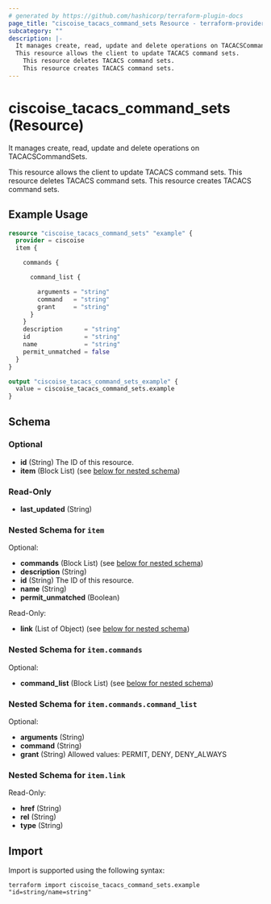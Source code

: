 ```yaml
---
# generated by https://github.com/hashicorp/terraform-plugin-docs
page_title: "ciscoise_tacacs_command_sets Resource - terraform-provider-ciscoise"
subcategory: ""
description: |-
  It manages create, read, update and delete operations on TACACSCommandSets.
  This resource allows the client to update TACACS command sets.
    This resource deletes TACACS command sets.
    This resource creates TACACS command sets.
---
```


# ciscoise_tacacs_command_sets (Resource)

It manages create, read, update and delete operations on TACACSCommandSets.
  
  This resource allows the client to update TACACS command sets.
  This resource deletes TACACS command sets.
  This resource creates TACACS command sets.

## Example Usage

```terraform
resource "ciscoise_tacacs_command_sets" "example" {
  provider = ciscoise
  item {

    commands {

      command_list {

        arguments = "string"
        command   = "string"
        grant     = "string"
      }
    }
    description      = "string"
    id               = "string"
    name             = "string"
    permit_unmatched = false
  }
}

output "ciscoise_tacacs_command_sets_example" {
  value = ciscoise_tacacs_command_sets.example
}
```

<!-- schema generated by tfplugindocs -->
## Schema

### Optional

- **id** (String) The ID of this resource.
- **item** (Block List) (see [below for nested schema](#nestedblock--item))

### Read-Only

- **last_updated** (String)

<a id="nestedblock--item"></a>
### Nested Schema for `item`

Optional:

- **commands** (Block List) (see [below for nested schema](#nestedblock--item--commands))
- **description** (String)
- **id** (String) The ID of this resource.
- **name** (String)
- **permit_unmatched** (Boolean)

Read-Only:

- **link** (List of Object) (see [below for nested schema](#nestedatt--item--link))

<a id="nestedblock--item--commands"></a>
### Nested Schema for `item.commands`

Optional:

- **command_list** (Block List) (see [below for nested schema](#nestedblock--item--commands--command_list))

<a id="nestedblock--item--commands--command_list"></a>
### Nested Schema for `item.commands.command_list`

Optional:

- **arguments** (String)
- **command** (String)
- **grant** (String) Allowed values: PERMIT, DENY, DENY_ALWAYS



<a id="nestedatt--item--link"></a>
### Nested Schema for `item.link`

Read-Only:

- **href** (String)
- **rel** (String)
- **type** (String)

## Import

Import is supported using the following syntax:

```shell
terraform import ciscoise_tacacs_command_sets.example "id=string/name=string"
```
